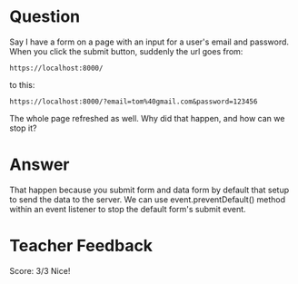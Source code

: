 # Question
Say I have a form on a page with an input for a user's email and password. When you click the submit button, suddenly the url goes from:

```plaintext
https://localhost:8000/
```
to this:
```plaintext
https://localhost:8000/?email=tom%40gmail.com&password=123456
```

The whole page refreshed as well. Why did that happen, and how can we stop it?

# Answer
That happen because you submit form and data form by default that setup to send the data to the server. 
We can use event.preventDefault() method within an event listener to stop the default form's submit event.
# Teacher Feedback

Score: 3/3
Nice!